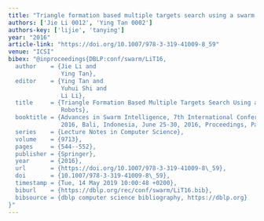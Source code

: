 ```yaml
---
title: "Triangle formation based multiple targets search using a swarm of robots"
authors: ['Jie Li 0012', 'Ying Tan 0002']
authors-key: ['lijie', 'tanying']
year: "2016"
article-link: "https://doi.org/10.1007/978-3-319-41009-8_59"
venue: "ICSI"
bibex: "@inproceedings{DBLP:conf/swarm/LiT16,
  author    = {Jie Li and
               Ying Tan},
  editor    = {Ying Tan and
               Yuhui Shi and
               Li Li},
  title     = {Triangle Formation Based Multiple Targets Search Using a Swarm of
               Robots},
  booktitle = {Advances in Swarm Intelligence, 7th International Conference, {ICSI}
               2016, Bali, Indonesia, June 25-30, 2016, Proceedings, Part {II}},
  series    = {Lecture Notes in Computer Science},
  volume    = {9713},
  pages     = {544--552},
  publisher = {Springer},
  year      = {2016},
  url       = {https://doi.org/10.1007/978-3-319-41009-8\_59},
  doi       = {10.1007/978-3-319-41009-8\_59},
  timestamp = {Tue, 14 May 2019 10:00:48 +0200},
  biburl    = {https://dblp.org/rec/conf/swarm/LiT16.bib},
  bibsource = {dblp computer science bibliography, https://dblp.org}
}"
---
```


